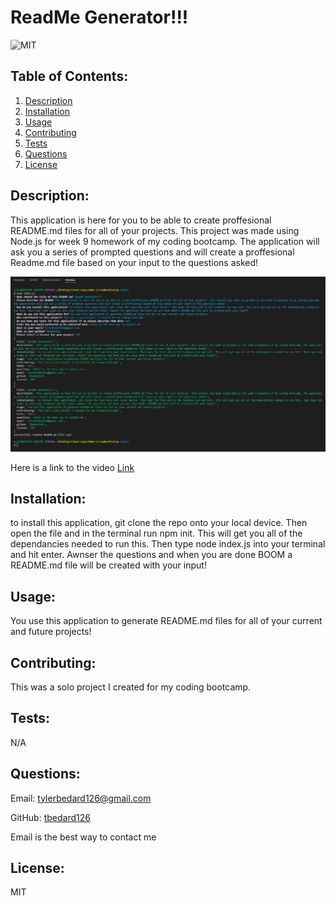 # ReadMe Generator!!!
  ![MIT](https://img.shields.io/badge/license-MIT-blue)

            
## Table of Contents:
1. [Description](#description)
2. [Installation](#installation)
3. [Usage](#usage)
4. [Contributing](#contributing)
5. [Tests](#tests)
6. [Questions](#questions)
7. [License](#license)

## Description:
This application is here for you to be able to create proffesional README.md files for all of your projects. This project was made using Node.js for week 9 homework of my coding bootcamp. The application will ask you a series of prompted questions and will create a proffesional Readme.md file based on your input to the questions asked! 


![](./images/readme.png)




Here is a link to the video [Link](https://drive.google.com/file/d/1BN-bcMfW9K8xCq9VnjE7dd5w9F0J-2Ga/view)

## Installation:
to install this application, git clone the repo onto your local device. Then open the file and in the terminal run npm init. This will get you all of the dependancies needed to run this. Then type node index.js into your terminal and hit enter. Awnser the questions and when you are done BOOM a README.md file will be created with your input!
            
## Usage:
You use this application to generate README.md files for all of your current and future projects!
            
## Contributing:
This was a solo project I created for my coding bootcamp.
            
## Tests:
N/A
    
## Questions:
Email: tylerbedard126@gmail.com


GitHub: 
[tbedard126](https://github.com/tbedard126)


Email is the best way to contact me
## License:

  MIT
  
  
  